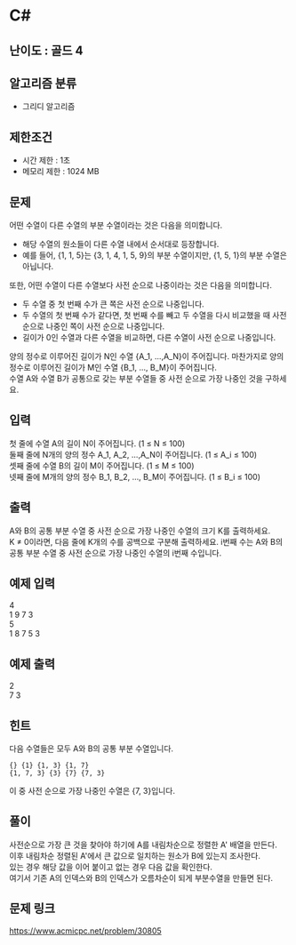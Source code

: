 # C#

## 난이도 : 골드 4

## 알고리즘 분류
  - 그리디 알고리즘

## 제한조건
  - 시간 제한 : 1초
  - 메모리 제한 : 1024 MB

## 문제
어떤 수열이 다른 수열의 부분 수열이라는 것은 다음을 의미합니다.<br/>

  - 해당 수열의 원소들이 다른 수열 내에서 순서대로 등장합니다.
  - 예를 들어, {1, 1, 5}는 {3, 1, 4, 1, 5, 9}의 부분 수열이지만, {1, 5, 1}의 부분 수열은 아닙니다.

또한, 어떤 수열이 다른 수열보다 사전 순으로 나중이라는 것은 다음을 의미합니다.<br/>

  - 두 수열 중 첫 번째 수가 큰 쪽은 사전 순으로 나중입니다.
  - 두 수열의 첫 번째 수가 같다면, 첫 번째 수를 빼고 두 수열을 다시 비교했을 때 사전 순으로 나중인 쪽이 사전 순으로 나중입니다.
  - 길이가 0인 수열과 다른 수열을 비교하면, 다른 수열이 사전 순으로 나중입니다.

양의 정수로 이루어진 길이가 N인 수열 {A_1, ...,A_N}이 주어집니다. 마찬가지로 양의 정수로 이루어진 길이가 M인 수열 {B_1, ..., B_M}이 주어집니다.<br/>
수열 A와 수열 B가 공통으로 갖는 부분 수열들 중 사전 순으로 가장 나중인 것을 구하세요.<br/>


## 입력
첫 줄에 수열 A의 길이 N이 주어집니다. (1 ≤ N ≤ 100)<br/>
둘째 줄에 N개의 양의 정수 A_1, A_2, ...,A_N이 주어집니다. (1 ≤ A_i ≤ 100)<br/>
셋째 줄에 수열 B의 길이 M이 주어집니다. (1 ≤ M ≤ 100)<br/>
넷째 줄에 M개의 양의 정수 B_1, B_2, ..., B_M이 주어집니다. (1 ≤ B_i ≤ 100)<br/>


## 출력
A와 B의 공통 부분 수열 중 사전 순으로 가장 나중인 수열의 크기 K를 출력하세요.<br/>
K ≠ 0이라면, 다음 줄에 K개의 수를 공백으로 구분해 출력하세요. i번째 수는 A와 B의 공통 부분 수열 중 사전 순으로 가장 나중인 수열의 i번째 수입니다.<br/>


## 예제 입력
4<br/>
1 9 7 3<br/>
5<br/>
1 8 7 5 3<br/>


## 예제 출력
2<br/>
7 3<br/>


## 힌트
다음 수열들은 모두 A와 B의 공통 부분 수열입니다.<br/>
 
	{} {1} {1, 3} {1, 7} 
	{1, 7, 3} {3} {7} {7, 3}

이 중 사전 순으로 가장 나중인 수열은 {7, 3}입니다.

## 풀이
사전순으로 가장 큰 것을 찾아야 하기에 A를 내림차순으로 정렬한 A' 배열을 만든다.<br/>
이후 내림차순 정렬된 A'에서 큰 값으로 일치하는 원소가 B에 있는지 조사한다.<br/>
있는 경우 해당 값을 이어 붙이고 없는 경우 다음 값을 확인한다.<br/>
여기서 기존 A의 인덱스와 B의 인덱스가 오름차순이 되게 부분수열을 만들면 된다.<br/>


## 문제 링크
https://www.acmicpc.net/problem/30805